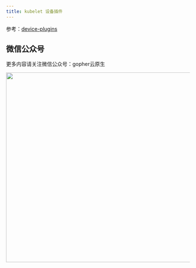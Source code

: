 ```yaml
---
title: kubelet 设备插件
---
```


参考：[device-plugins](https://kubernetes.io/zh-cn/docs/concepts/extend-kubernetes/compute-storage-net/device-plugins/)

## 微信公众号

更多内容请关注微信公众号：gopher云原生

<img src="https://github.com/user-attachments/assets/ea93572c-6c05-4751-bde7-35a58fe083f1" width="520px" />
